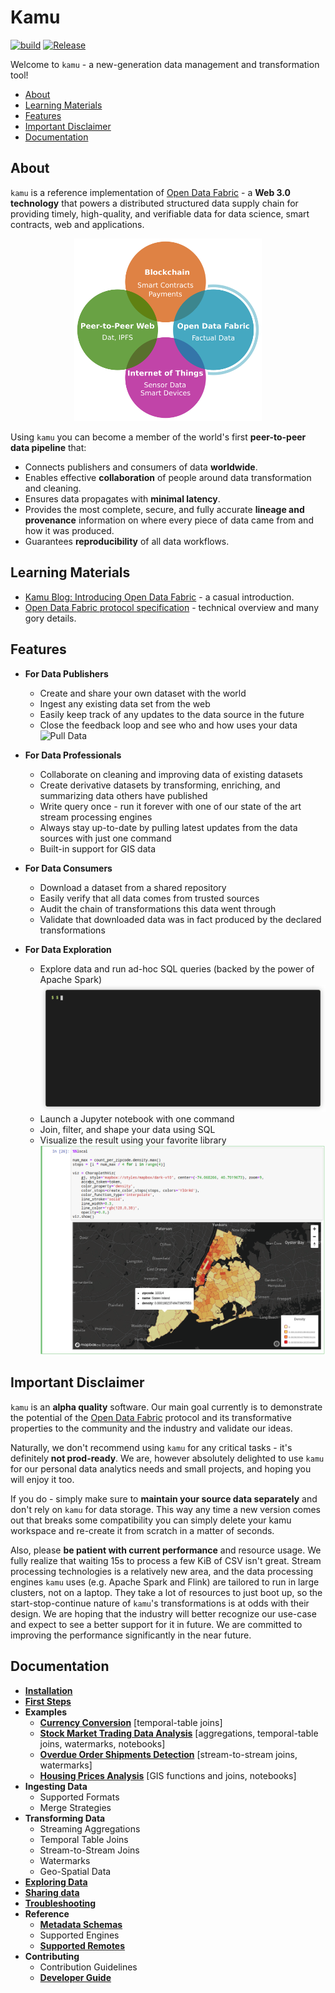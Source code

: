 # Kamu <!-- omit in toc -->

[![build](https://github.com/kamu-data/kamu-cli/workflows/build/badge.svg)](https://github.com/kamu-data/kamu-cli/actions)
[![Release](https://github.com/kamu-data/kamu-cli/workflows/release/badge.svg)](https://github.com/kamu-data/kamu-cli/actions)

Welcome to `kamu` - a new-generation data management and transformation tool!

- [About](#about)
- [Learning Materials](#learning-materials)
- [Features](#features)
- [Important Disclaimer](#important-disclaimer)
- [Documentation](#documentation)


## About

`kamu` is a reference implementation of [Open Data Fabric](https://github.com/kamu-data/open-data-fabric) - a **Web 3.0 technology** that powers a distributed structured data supply chain for providing timely, high-quality, and verifiable data for data science, smart contracts, web and applications.

<p align="center">
<img src="./docs/readme_files/distributed_world.png" alt="Web 3.0" width="300">
</p>

Using `kamu` you can become a member of the world's first **peer-to-peer data pipeline** that:

- Connects publishers and consumers of data **worldwide**.
- Enables effective **collaboration** of people around data transformation and cleaning.
- Ensures data propagates with **minimal latency**.
- Provides the most complete, secure, and fully accurate **lineage and provenance** information on where every piece of data came from and how it was produced.
- Guarantees **reproducibility** of all data workflows.


## Learning Materials

- [Kamu Blog: Introducing Open Data Fabric](https://www.kamu.dev/blog/introducing-odf/) - a casual introduction.
- [Open Data Fabric protocol specification](https://github.com/kamu-data/open-data-fabric) - technical overview and many gory details.


## Features

- **For Data Publishers**
  - Create and share your own dataset with the world
  - Ingest any existing data set from the web
  - Easily keep track of any updates to the data source in the future
  - Close the feedback loop and see who and how uses your data
    ![Pull Data](docs/readme_files/pull-multi.gif)

- **For Data Professionals**
  - Collaborate on cleaning and improving data of existing datasets
  - Create derivative datasets by transforming, enriching, and summarizing data others have published
  - Write query once - run it forever with one of our state of the art stream processing engines
  - Always stay up-to-date by pulling latest updates from the data sources with just one command
  - Built-in support for GIS data

- **For Data Consumers**
  - Download a dataset from a shared repository
  - Easily verify that all data comes from trusted sources
  - Audit the chain of transformations this data went through
  - Validate that downloaded data was in fact produced by the declared transformations

- **For Data Exploration**
  - Explore data and run ad-hoc SQL queries (backed by the power of Apache Spark)
    ![SQL Shell](docs/first_steps_files/sql.gif)
  - Launch a Jupyter notebook with one command
  - Join, filter, and shape your data using SQL
  - Visualize the result using your favorite library
    ![Jupyter](docs/first_steps_files/notebook-005.png)


## Important Disclaimer
`kamu` is an **alpha quality** software. Our main goal currently is to demonstrate the potential of the [Open Data Fabric](https://github.com/kamu-data/open-data-fabric) protocol and its transformative properties to the community and the industry and validate our ideas.

Naturally, we don't recommend using `kamu` for any critical tasks - it's definitely **not prod-ready**. We are, however absolutely delighted to use `kamu` for our personal data analytics needs and small projects, and hoping you will enjoy it too.

If you do - simply make sure to **maintain your source data separately** and don't rely on `kamu` for data storage. This way any time a new version comes out that breaks some compatibility you can simply delete your kamu workspace and re-create it from scratch in a matter of seconds.

Also, please **be patient with current performance** and resource usage. We fully realize that waiting 15s to process a few KiB of CSV isn't great. Stream processing technologies is a relatively new area, and the data processing engines `kamu` uses (e.g. Apache Spark and Flink) are tailored to run in large clusters, not on a laptop. They take a lot of resources to just boot up, so the start-stop-continue nature of `kamu`'s transformations is at odds with their design. We are hoping that the industry will better recognize our use-case and expect to see a better support for it in future. We are committed to improving the performance significantly in the near future.


## Documentation
- **[Installation](docs/install.md)**
- **[First Steps](docs/first_steps.md)**
- **Examples**
  - **[Currency Conversion](docs/examples/currency_conversion.md)** [temporal-table joins]
  - **[Stock Market Trading Data Analysis](docs/examples/trading.md)** [aggregations, temporal-table joins, watermarks, notebooks]
  - **[Overdue Order Shipments Detection](docs/examples/overdue_shipments.md)** [stream-to-stream joins, watermarks]
  - **[Housing Prices Analysis](docs/examples/housing_prices.md)** [GIS functions and joins, notebooks]
- **Ingesting Data**
  - Supported Formats
  - Merge Strategies
- **Transforming Data**
  - Streaming Aggregations
  - Temporal Table Joins
  - Stream-to-Stream Joins
  - Watermarks
  - Geo-Spatial Data
- **[Exploring Data](docs/exploring_data.md)**
- **[Sharing data](docs/sharing_data.md)**
- **[Troubleshooting](docs/troubleshooting.md)**
- **Reference**
  - **[Metadata Schemas](https://github.com/kamu-data/open-data-fabric/blob/master/open-data-fabric.md#datasetsnapshot-schema)**
  - Supported Engines
  - **[Supported Remotes](docs/sharing_data.md#remote-types)**
- **Contributing**
  - Contribution Guidelines
  - **[Developer Guide](docs/developer_guide.md)**
